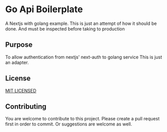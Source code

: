 # Go Api Boilerplate

A Nextjs with golang example. This is just an attempt of how it should be done. And must be inspected before taking to production


## Purpose
To allow authentication from nextjs' next-auth to golang service
This is just an adapter. 


## License

[MIT LICENSED](./LICENSE)

## Contributing

You are welcome to contribute to this project. Please create a pull request first in order to commit. Or suggestions are welcome as well. 